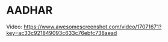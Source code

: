 # AADHAR
Video: https://www.awesomescreenshot.com/video/17071671?key=ac33c921849093c633c76ebfc738aead
